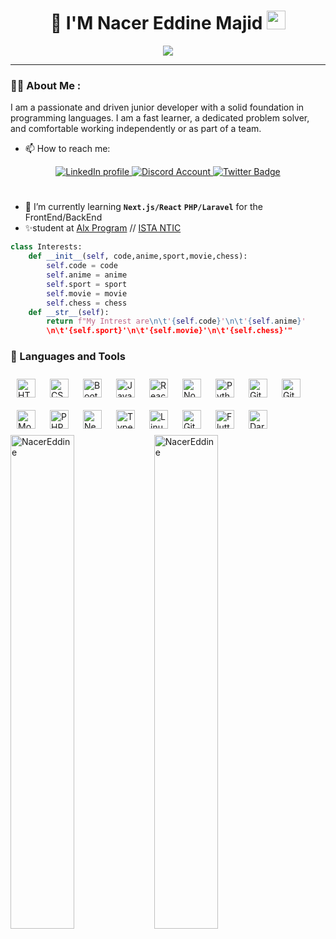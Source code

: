 <div align="center">
    <h1>
      🎈 I'M Nacer Eddine Majid
      <img src="https://media.giphy.com/media/hvRJCLFzcasrR4ia7z/giphy.gif" width="30px"/>
    </h1>
  </div>
  <p align="center">
  <a href="https://github.com/DenverCoder1/readme-typing-svg"><img src="https://readme-typing-svg.herokuapp.com?color=%2336BCF7&size=24&center=true&lines=I'm+Full+Stack+Web+Developer"></a>
</p>

---

### :man_technologist: About Me :

<p>I am a passionate and driven junior developer with a solid foundation in programming languages. I am a fast learner, a dedicated problem solver, and comfortable working independently or as part of a team.</p>

- 📫 How to reach me:
<div align="center" id="badges">
    <a href="https://www.linkedin.com/in/nacer-eddine-majid-bb0181262/">
      <img src="https://img.shields.io/badge/LinkedIn-blue?style=for-the-badge&logo=linkedin&logoColor=white" alt="LinkedIn profile"/>
    </a>
    <a href="https://www.discordapp.com/users/689985604087316503">
      <img src="https://img.shields.io/badge/NACEREDDINE-%237289DA.svg?style=for-the-badge&logo=discord&logoColor=white" alt="Discord Account"/>
    </a>
    <a href="https://twitter.com/NacerEd94535091">
      <img src="https://img.shields.io/badge/Twitter-blue?style=for-the-badge&logo=twitter&logoColor=white" alt="Twitter Badge"/>
    </a>
  </div>

#

- 🎯 I’m currently learning **`Next.js/React`** **`PHP/Laravel`** for the FrontEnd/BackEnd
- ✨student at <a href="https://www.alxafrica.com/">Alx Program</a> // <a href="https://www.ofppt.ma/">ISTA NTIC</a>

```python
class Interests:
    def __init__(self, code,anime,sport,movie,chess):
        self.code = code
        self.anime = anime
        self.sport = sport
        self.movie = movie
        self.chess = chess
    def __str__(self):
        return f"My Intrest are\n\t'{self.code}'\n\t'{self.anime}'
        \n\t'{self.sport}'\n\t'{self.movie}'\n\t'{self.chess}'"
```

### 🧰 Languages and Tools

<div style="display=flex;">
    <img alt="HTML" align="left" width="30px" style="padding:10px !important;" src="https://cdn.jsdelivr.net/gh/devicons/devicon/icons/html5/html5-plain.svg" />
    <img alt="CSS" align="left" width="30px" style="padding:10px !important;" src="https://cdn.jsdelivr.net/gh/devicons/devicon/icons/css3/css3-plain.svg" />
    <img alt="Bootstrap" align="left" width="30px" style="padding:10px !important;" src="https://cdn.jsdelivr.net/gh/devicons/devicon/icons/bootstrap/bootstrap-plain-wordmark.svg" />
    <img alt="JavaScript" align="left" width="30px" style="padding:10px !important;" src="https://cdn.jsdelivr.net/gh/devicons/devicon/icons/javascript/javascript-plain.svg" />
    <img alt="React" align="left" width="30px" style="padding:10px !important;" src="https://cdn.jsdelivr.net/gh/devicons/devicon/icons/react/react-original.svg" />
    <img alt="NodeJS" align="left" width="30px" style="padding:10px !important;" src="https://cdn.jsdelivr.net/gh/devicons/devicon/icons/nodejs/nodejs-original.svg" />
    <img alt="Python" align="left" width="30px" style="padding:10px !important;" src="https://cdn.jsdelivr.net/gh/devicons/devicon/icons/python/python-plain.svg" />
    <img alt="Git" align="left" width="30px" style="padding:10px !important;" src="https://cdn.jsdelivr.net/gh/devicons/devicon/icons/git/git-original.svg" />
    <img alt="GitHub" align="left" width="30px" style="padding:10px !important;" src="https://cdn.jsdelivr.net/gh/devicons/devicon/icons/github/github-original.svg" />
    <img alt="MongoDb" align="left" width="30px" style="padding:10px !important;" src="https://cdn.jsdelivr.net/gh/devicons/devicon/icons/mongodb/mongodb-original-wordmark.svg" />
    <img alt="PHP" align="left" width="30px" style="padding:10px !important;" src="https://cdn.jsdelivr.net/gh/devicons/devicon/icons/php/php-original.svg" />
    <img alt="NextJs" align="left" width="30px" style="padding:10px !important;" src="https://cdn.jsdelivr.net/gh/devicons/devicon/icons/nextjs/nextjs-line.svg" />
    <img alt="TypeScript" align="left" width="30px" style="padding:10px !important;" src="https://cdn.jsdelivr.net/gh/devicons/devicon/icons/typescript/typescript-plain.svg" />
    <img alt="Linux" align="left" width="30px" style="padding:10px !important;" src="https://cdn.jsdelivr.net/gh/devicons/devicon/icons/linux/linux-original.svg" />
    <img alt="GitLab" align="left" width="30px" style="padding:10px !important;" src="https://cdn.jsdelivr.net/gh/devicons/devicon/icons/gitlab/gitlab-original.svg" />
    <img alt="Flutter" align="left" width="30px" style="padding:10px !important;" src="https://cdn.jsdelivr.net/gh/devicons/devicon/icons/flutter/flutter-original.svg" />
    <img alt="Dart" align="left" width="30px" style="padding:10px !important;" src="https://cdn.jsdelivr.net/gh/devicons/devicon/icons/dart/dart-original.svg" />
</div>


<p align="left"><img width="45%" align="left" src="https://github-readme-stats.vercel.app/api?username=NacerEddine-19&show_icons=true&include_all_commits=true&theme=radical&hide_border=true" alt="NacerEddine" /></p>
<p align="left"><img width="45%" align="left" sy src="https://github-readme-stats.vercel.app/api/top-langs/?username=NacerEddine-19&layout=compact&theme=radical&hide_border=true" alt="NacerEddine" /></p>
